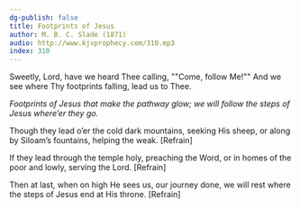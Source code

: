 ```yaml
---
dg-publish: false
title: Footprints of Jesus
author: M. B. C. Slade (1871)
audio: http://www.kjvprophecy.com/310.mp3
index: 310
---
```


Sweetly, Lord, have we heard Thee calling,
""Come, follow Me!""
And we see where Thy footprints falling,
lead us to Thee.

*Footprints of Jesus that make the pathway glow;
we will follow the steps of Jesus where’er they go.*

Though they lead o’er the cold dark mountains,
seeking His sheep,
or along by Siloam’s fountains,
helping the weak. [Refrain]

If they lead through the temple holy,
preaching the Word,
or in homes of the poor and lowly,
serving the Lord. [Refrain]

Then at last, when on high He sees us,
our journey done,
we will rest where the steps of Jesus
end at His throne. [Refrain]